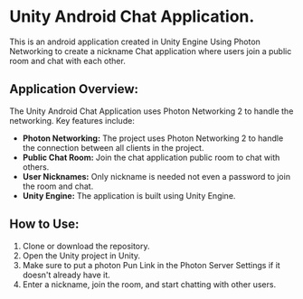 # Unity Android Chat Application.
This is an android application created in Unity Engine Using Photon Networking to create a nickname Chat application where users join a public room and chat with each other.
## Application Overview:
The Unity Android Chat Application uses Photon Networking 2 to handle the networking. Key features include:
- **Photon Networking:** The project uses Photon Networking 2 to handle the connection between all clients in the project.
- **Public Chat Room:** Join the chat application public room to chat with others.
- **User Nicknames:** Only nickname is needed not even a password to join the room and chat.
- **Unity Engine:** The application is built using Unity Engine.

## How to Use:

1. Clone or download the repository.
2. Open the Unity project in Unity.
3. Make sure to put a photon Pun Link in the Photon Server Settings if it doesn't already have it.
4. Enter a nickname, join the room, and start chatting with other users.
